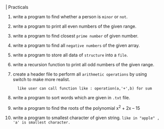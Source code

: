 


| Practicals

1.  write a program to find whether a person is `minor` or `not`.

2.  write a program to print all even numbers of the given range.

3.  write a program to find closest `prime number` of given number.

4.  write a program to find all `negative numbers` of the given array.

5. write a program to store all data of `structure` into a `file`.

6. write a recursion function to print all odd numbers of the given range.

7. create a header file to perform all ``arithmetic operations`` by using switch to make more realist.
    ```
      like user can call function like : operation(a,'+',b) for sum
    ```

8.   write a program to sort words which are given in `.txt` file.
9.   write a program to find the roots of the polynomial x<sup>2</sup> + 2x – 15
10.  write a program to smallest character of given string.
    ``
      like in "apple" , 'a' is smallest character.
    ``
